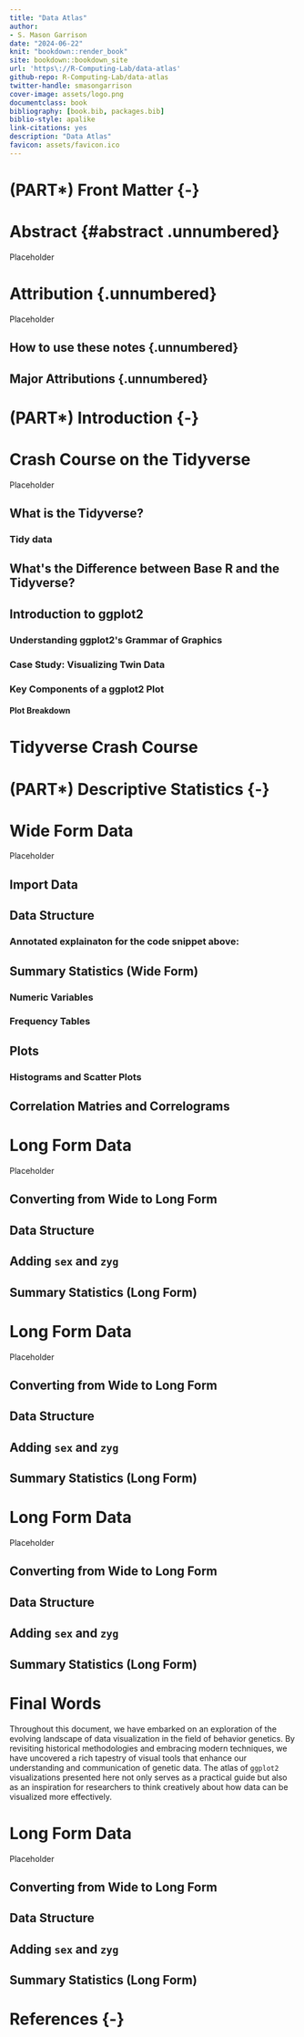 ```yaml
--- 
title: "Data Atlas"
author: 
- S. Mason Garrison
date: "2024-06-22"
knit: "bookdown::render_book"
site: bookdown::bookdown_site
url: 'https\://R-Computing-Lab/data-atlas'
github-repo: R-Computing-Lab/data-atlas
twitter-handle: smasongarrison
cover-image: assets/logo.png
documentclass: book
bibliography: [book.bib, packages.bib]
biblio-style: apalike
link-citations: yes
description: "Data Atlas"
favicon: assets/favicon.ico
---
```


# (PART\*) Front Matter {-}
# Abstract {#abstract .unnumbered}

Placeholder



<!--chapter:end:index.Rmd-->


# Attribution {.unnumbered}

Placeholder


## How to use these notes {.unnumbered}
## Major Attributions {.unnumbered}

<!--chapter:end:0000_front.Rmd-->


# (PART\*) Introduction {-}
# Crash Course on the Tidyverse

Placeholder


## What is the Tidyverse?
###  Tidy data
## What's the Difference between Base R and the Tidyverse?
## Introduction to ggplot2
### Understanding ggplot2's Grammar of Graphics
### Case Study: Visualizing Twin Data
### Key Components of a ggplot2 Plot
#### Plot Breakdown

<!--chapter:end:01_intro.Rmd-->

# Tidyverse Crash Course

<!--chapter:end:02_descriptives.Rmd-->


# (PART\*) Descriptive Statistics {-}
# Wide Form Data

Placeholder


## Import Data
## Data Structure
### Annotated explainaton for the code snippet above:
## Summary Statistics (Wide Form)
### Numeric Variables
### Frequency Tables
## Plots
### Histograms and Scatter Plots
## Correlation Matries and Correlograms

<!--chapter:end:03_wide.Rmd-->


# Long Form Data

Placeholder


## Converting from Wide to Long Form
## Data Structure
## Adding `sex` and `zyg`
## Summary Statistics (Long Form)

<!--chapter:end:04_long.Rmd-->


# Long Form Data

Placeholder


## Converting from Wide to Long Form
## Data Structure
## Adding `sex` and `zyg`
## Summary Statistics (Long Form)

<!--chapter:end:05_descriptiveplots.Rmd-->


# Long Form Data

Placeholder


## Converting from Wide to Long Form
## Data Structure
## Adding `sex` and `zyg`
## Summary Statistics (Long Form)

<!--chapter:end:06_pathdiagrams.Rmd-->

# Final Words
<!-- I leaned into the cheesiness -->
Throughout this document, we have embarked on an exploration of the evolving landscape of data visualization in the field of behavior genetics. By revisiting historical methodologies and embracing modern techniques, we have uncovered a rich tapestry of visual tools that enhance our understanding and communication of genetic data. The atlas of `ggplot2` visualizations presented here not only serves as a practical guide but also as an inspiration for researchers to think creatively about how data can be visualized more effectively.

<!--chapter:end:07_summary.Rmd-->


# Long Form Data

Placeholder


## Converting from Wide to Long Form
## Data Structure
## Adding `sex` and `zyg`
## Summary Statistics (Long Form)

<!--chapter:end:07_tables.Rmd-->


# References {-}


<!--chapter:end:08_references.Rmd-->


